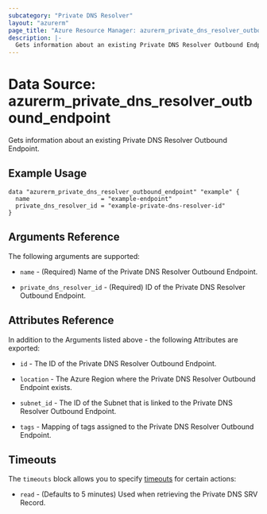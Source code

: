 ```yaml
---
subcategory: "Private DNS Resolver"
layout: "azurerm"
page_title: "Azure Resource Manager: azurerm_private_dns_resolver_outbound_endpoint"
description: |-
  Gets information about an existing Private DNS Resolver Outbound Endpoint.
---
```


# Data Source: azurerm_private_dns_resolver_outbound_endpoint

Gets information about an existing Private DNS Resolver Outbound Endpoint.

## Example Usage

```hcl
data "azurerm_private_dns_resolver_outbound_endpoint" "example" {
  name                    = "example-endpoint"
  private_dns_resolver_id = "example-private-dns-resolver-id"
}
```

## Arguments Reference

The following arguments are supported:

* `name` - (Required) Name of the Private DNS Resolver Outbound Endpoint.

* `private_dns_resolver_id` - (Required) ID of the Private DNS Resolver Outbound Endpoint.

## Attributes Reference

In addition to the Arguments listed above - the following Attributes are exported:

* `id` - The ID of the Private DNS Resolver Outbound Endpoint.

* `location` - The Azure Region where the Private DNS Resolver Outbound Endpoint exists.

* `subnet_id` - The ID of the Subnet that is linked to the Private DNS Resolver Outbound Endpoint.

* `tags` - Mapping of tags assigned to the Private DNS Resolver Outbound Endpoint.

## Timeouts

The `timeouts` block allows you to specify [timeouts](https://www.terraform.io/language/resources/syntax#operation-timeouts) for certain actions:

* `read` - (Defaults to 5 minutes) Used when retrieving the Private DNS SRV Record.
